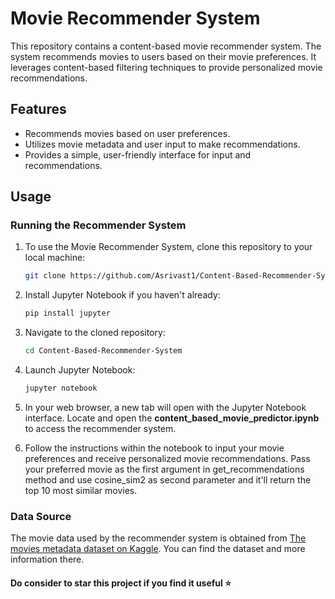 # Movie Recommender System

This repository contains a content-based movie recommender system. The system recommends movies to users based on their movie preferences. It leverages content-based filtering techniques to provide personalized movie recommendations.

## Features

- Recommends movies based on user preferences.
- Utilizes movie metadata and user input to make recommendations.
- Provides a simple, user-friendly interface for input and recommendations.

## Usage

### Running the Recommender System

1. To use the Movie Recommender System, clone this repository to your local machine:
   ```bash
   git clone https://github.com/Asrivast1/Content-Based-Recommender-System.git
   ```
   
2. Install Jupyter Notebook if you haven't already:
   ```bash
   pip install jupyter
   ```
   
3. Navigate to the cloned repository:
   ```bash
   cd Content-Based-Recommender-System
   ```
   
4. Launch Jupyter Notebook:
   ```bash
   jupyter notebook
   ```
   
5. In your web browser, a new tab will open with the Jupyter Notebook interface. Locate and open the **content_based_movie_predictor.ipynb** to access the recommender system.
6. Follow the instructions within the notebook to input your movie preferences and receive personalized movie recommendations. Pass your preferred movie as the first argument in get_recommendations method and use cosine_sim2 as second parameter and it'll return the top 10 most similar movies.

### Data Source
The movie data used by the recommender system is obtained from [The movies metadata dataset on Kaggle](https://www.kaggle.com/datasets/rounakbanik/the-movies-dataset?select=movies_metadata.csv). You can find the dataset and more information there.

#### Do consider to star this project if you find it useful ⭐
